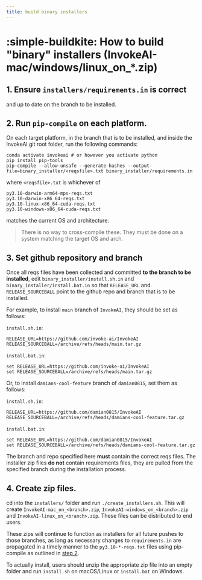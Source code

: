 ```yaml
---
title: build binary installers
---
```


# :simple-buildkite: How to build "binary" installers (InvokeAI-mac/windows/linux_on_*.zip)

## 1. Ensure `installers/requirements.in` is correct

and up to date on the branch to be installed.

## <a name="step-2"></a> 2. Run `pip-compile` on each platform.

On each target platform, in the branch that is to be installed, and
inside the InvokeAI git root folder, run the following commands:

```commandline
conda activate invokeai # or however you activate python
pip install pip-tools
pip-compile --allow-unsafe --generate-hashes --output-file=binary_installer/<reqsfile>.txt binary_installer/requirements.in
```
where `<reqsfile>.txt` is whichever of
```commandline
py3.10-darwin-arm64-mps-reqs.txt
py3.10-darwin-x86_64-reqs.txt
py3.10-linux-x86_64-cuda-reqs.txt
py3.10-windows-x86_64-cuda-reqs.txt
```
matches the current OS and architecture.
> There is no way to cross-compile these. They must be done on a system matching the target OS and arch.

## <a name="step-3"></a> 3. Set github repository and branch

Once all reqs files have been collected and committed **to the branch
to be installed**, edit `binary_installer/install.sh.in` and `binary_installer/install.bat.in` so that `RELEASE_URL`
and `RELEASE_SOURCEBALL` point to the github repo and branch that is
to be installed.

For example, to install `main` branch of `InvokeAI`, they should be
set as follows:

`install.sh.in`:
```commandline
RELEASE_URL=https://github.com/invoke-ai/InvokeAI
RELEASE_SOURCEBALL=/archive/refs/heads/main.tar.gz
```

`install.bat.in`:
```commandline
set RELEASE_URL=https://github.com/invoke-ai/InvokeAI
set RELEASE_SOURCEBALL=/archive/refs/heads/main.tar.gz
```

Or, to install `damians-cool-feature` branch of `damian0815`, set them
as follows:

`install.sh.in`:
```commandline
RELEASE_URL=https://github.com/damian0815/InvokeAI
RELEASE_SOURCEBALL=/archive/refs/heads/damians-cool-feature.tar.gz
```

`install.bat.in`:
```commandline
set RELEASE_URL=https://github.com/damian0815/InvokeAI
set RELEASE_SOURCEBALL=/archive/refs/heads/damians-cool-feature.tar.gz
```

The branch and repo specified here **must** contain the correct reqs
files. The installer zip files **do not** contain requirements files,
they are pulled from the specified branch during the installation
process.

## 4. Create zip files.

cd into the `installers/` folder and run
`./create_installers.sh`. This will create
`InvokeAI-mac_on_<branch>.zip`,
`InvokeAI-windows_on_<branch>.zip` and
`InvokeAI-linux_on_<branch>.zip`. These files can be distributed to end users.

These zips will continue to function as installers for all future
pushes to those branches, as long as necessary changes to
`requirements.in` are propagated in a timely manner to the
`py3.10-*-reqs.txt` files using pip-compile as outlined in [step
2](#step-2).

To actually install, users should unzip the appropriate zip file into an empty
folder and run `install.sh` on macOS/Linux or `install.bat` on
Windows.
